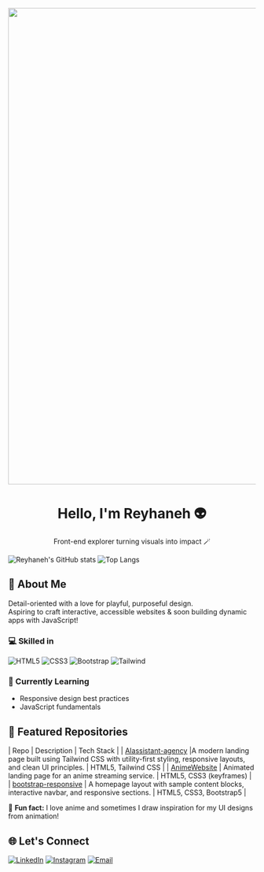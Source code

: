 <p align="center">
<img width="2560" height="968" alt="Project (20250802115532)" src="https://github.com/user-attachments/assets/0227414f-63cc-4c30-83d7-405c659ef4dc" />
</p>

<h1 align="center">Hello, I'm Reyhaneh 👽</h1>
<p align="center">Front-end explorer turning visuals into impact 🪄</p>

![Reyhaneh's GitHub stats](https://github-readme-stats.vercel.app/api?username=reyhanneh-gh&hide=contribs,prs&show_icons=true&theme=material-palenight&rank_icon=github&hide_border=true)
![Top Langs](https://github-readme-stats.vercel.app/api/top-langs/?username=reyhanneh-gh&layout=compact&theme=material-palenight&hide_border=true)

## 🔮 About Me
Detail-oriented with a love for playful, purposeful design.  
Aspiring to craft interactive, accessible websites & soon building dynamic apps with JavaScript!

### 💻 Skilled in
![HTML5](https://img.shields.io/badge/-HTML5-E34F26?logo=html5&logoColor=fff) ![CSS3](https://img.shields.io/badge/-CSS3-1572B6?logo=css3&logoColor=fff) ![Bootstrap](https://img.shields.io/badge/-Bootstrap-563d7c?logo=bootstrap&logoColor=fff) ![Tailwind](https://img.shields.io/badge/-Tailwind-38B2AC?logo=tailwindcss&logoColor=fff)

### 🧩 Currently Learning

- Responsive design best practices
- JavaScript fundamentals

## 🍇 Featured Repositories

| Repo | Description | Tech Stack |
| [AIassistant-agency](https://github.com/reyhanneh-gh/AIassistant-agency) |A modern landing page built using Tailwind CSS with utility-first styling, responsive layouts, and clean UI principles. | HTML5, Tailwind CSS |
| [AnimeWebsite](https://github.com/reyhanneh-gh/AnimeWebsite) | Animated landing page for an anime streaming service. | HTML5, CSS3 (keyframes) |
| [bootstrap-responsive](https://github.com/reyhanneh-gh/bootstrap-responsive) | A homepage layout with sample content blocks, interactive navbar, and responsive sections. | HTML5, CSS3, Bootstrap5 |

🍙 **Fun fact:** I love anime and sometimes I draw inspiration for my UI designs from animation!


## 🌐 Let's Connect

[![LinkedIn](https://img.shields.io/badge/LinkedIn-%23C49BCF.svg?&style=for-the-badge&logo=linkedin&logoColor=white)](https://www.linkedin.com/in/reyhaneh-ghalambor-76a889368/)
[![Instagram](https://img.shields.io/badge/Instagram-%23C49BCF.svg?&style=for-the-badge&logo=instagram&logoColor=white)](https://www.instagram.com/reyhaneh.alt/)
[![Email](https://img.shields.io/badge/Email-%23C49BCF.svg?&style=for-the-badge&logo=gmail&logoColor=white)](mailto:reyhaneh80ghalambor@gmail.com)
